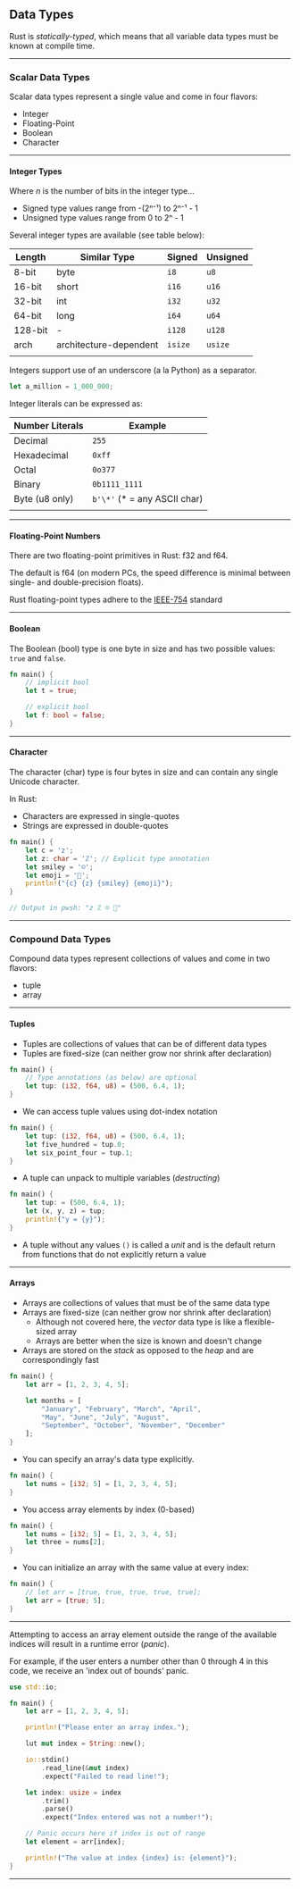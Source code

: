 ## Data Types ##

Rust is *statically-typed*, which means that all variable data types must be known at compile time.

---

### Scalar Data Types ###

Scalar data types represent a single value and come in four flavors:

* Integer
* Floating-Point
* Boolean
* Character

---

#### Integer Types ####

Where *n* is the number of bits in the integer type...
* Signed type values range from -(2ⁿ⁻¹) to 2ⁿ⁻¹ - 1
* Unsigned type values range from 0 to 2ⁿ - 1

Several integer types are available (see table below):

|Length|Similar Type|Signed|Unsigned|
|-|-|-|-|
|8-bit|byte|```i8```|```u8```|
|16-bit|short|```i16```|```u16```|
|32-bit|int|```i32```|```u32```|
|64-bit|long|```i64```|```u64```|
|128-bit|-|```i128```|```u128```|
|arch|architecture-dependent|```isize```|```usize```|
|||||

Integers support use of an underscore (a la Python) as a separator.
```rust
let a_million = 1_000_000;
```

Integer literals can be expressed as:

|Number Literals|Example|
|-|-|
|Decimal|```255```|
|Hexadecimal|```0xff```|
|Octal|```0o377```|
|Binary|```0b1111_1111```|
|Byte (u8 only)|```b'\*'``` (* = any ASCII char)|
|||

---

#### Floating-Point Numbers ####

There are two floating-point primitives in Rust: f32 and f64.

The default is f64 (on modern PCs, the speed difference is minimal between
single- and double-precision floats).

Rust floating-point types adhere to the
[IEEE-754](https://en.wikipedia.org/wiki/IEEE_754) standard

---

#### Boolean ####

The Boolean (bool) type is one byte in size and has two possible values:
```true``` and ```false```.

```rust
fn main() {
    // implicit bool
    let t = true;

    // explicit bool
    let f: bool = false;
}
```

---

#### Character ####

The character (char) type is four bytes in size and can contain any single
Unicode character.

In Rust:

* Characters are expressed in single-quotes
* Strings are expressed in double-quotes

```rust
fn main() {
    let c = 'z';
    let z: char = 'ℤ'; // Explicit type annotation
    let smiley = '☺';
    let emoji = '🙂';
    println!("{c} {z} {smiley} {emoji}");
}

// Output in pwsh: "z ℤ ☺ 🙂"
```

---

### Compound Data Types ###

Compound data types represent collections of values and come in two flavors:

* tuple
* array

---

#### Tuples ####

* Tuples are collections of values that can be of different data types
* Tuples are fixed-size (can neither grow nor shrink after declaration)

```rust
fn main() {
    // Type annotations (as below) are optional
    let tup: (i32, f64, u8) = (500, 6.4, 1);
}
```

* We can access tuple values using dot-index notation

```rust
fn main() {
    let tup: (i32, f64, u8) = (500, 6.4, 1);
    let five_hundred = tup.0;
    let six_point_four = tup.1;
}
```

* A tuple can unpack to multiple variables (*destructing*)

```rust
fn main() {
    let tup: = (500, 6.4, 1);
    let (x, y, z) = tup;
    println!("y = {y}");
}
```

* A tuple without any values ```()``` is called a *unit* and is the 
  default return from functions that do not explicitly return a value

---

#### Arrays ####

* Arrays are collections of values that must be of the same data type
* Arrays are fixed-size (can neither grow nor shrink after declaration)
    * Although not covered here, the *vector* data type is like a flexible-sized array
    * Arrays are better when the size is known and doesn't change
* Arrays are stored on the *stack* as opposed to the *heap* and are correspondingly fast

```rust
fn main() {
    let arr = [1, 2, 3, 4, 5];

    let months = [
        "January", "February", "March", "April",
        "May", "June", "July", "August",
        "September", "October", "November", "December"
    ];
}
```

* You can specify an array's data type explicitly.

```rust
fn main() {
    let nums = [i32; 5] = [1, 2, 3, 4, 5];
}
```

* You access array elements by index (0-based)

```rust
fn main() {
    let nums = [i32; 5] = [1, 2, 3, 4, 5];
    let three = nums[2];
}
```

* You can initialize an array with the same value at every index:

```rust
fn main() {
    // let arr = [true, true, true, true, true];
    let arr = [true; 5];
}
```

---

Attempting to access an array element outside the range of the
available indices will result in a runtime error (*panic*).

For example, if the user enters a number other than 0 through 4
in this code, we receive an 'index out of bounds' panic.

```rust
use std::io;

fn main() {
    let arr = [1, 2, 3, 4, 5];

    println!("Please enter an array index.");

    lut mut index = String::new();

    io::stdin()
        .read_line(&mut index)
        .expect("Failed to read line!");

    let index: usize = index
        .trim()
        .parse()
        .expect("Index entered was not a number!");

    // Panic occurs here if index is out of range
    let element = arr[index];

    println!("The value at index {index} is: {element}");
}
```

---
